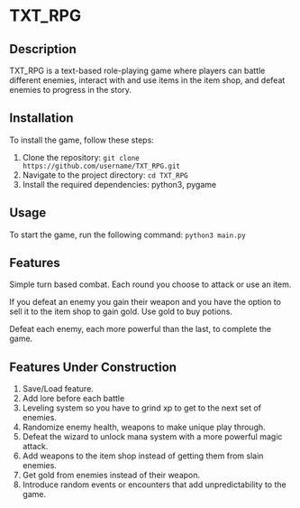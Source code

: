 # TXT_RPG

## Description
TXT_RPG is a text-based role-playing game where players can battle different enemies, interact with and use items in the item shop, and defeat enemies to progress in the story.

## Installation

To install the game, follow these steps:

1. Clone the repository: `git clone https://github.com/username/TXT_RPG.git`
2. Navigate to the project directory: `cd TXT_RPG`
3. Install the required dependencies: python3, pygame

## Usage

To start the game, run the following command: `python3 main.py`

## Features

Simple turn based combat. Each round you choose to attack or use an item.

If you defeat an enemy you gain their weapon and you have the option to sell it to the item shop to gain gold. Use gold to buy potions.

Defeat each enemy, each more powerful than the last, to complete the game.

## Features Under Construction

1. Save/Load feature.
2. Add lore before each battle
2. Leveling system so you have to grind xp to get to the next set of enemies.
3. Randomize enemy health, weapons to make unique play through.
4. Defeat the wizard to unlock mana system with a more powerful magic attack.
5. Add weapons to the item shop instead of getting them from slain enemies.
6. Get gold from enemies instead of their weapon.
7. Introduce random events or encounters that add unpredictability to the game.
